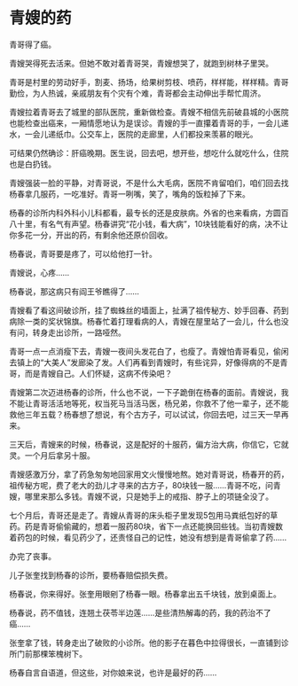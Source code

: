 # 青嫂的药

青哥得了癌。 

青嫂哭得死去活来。但她不敢对着青哥哭，青嫂想哭了，就跑到树林子里哭。 

青哥是村里的劳动好手，割麦、扬场，给果树剪枝、喷药，样样能，样样精。青哥勤俭，为人热诚，亲戚朋友有个灾有个难，青哥都会主动伸出手帮忙周济。 

青嫂拉着青哥去了城里的部队医院，重新做检查。青嫂不相信先前破县城的小医院也能检查出癌来，一厢情愿地认为是误诊。青嫂的手一直攥着青哥的手，一会儿递水，一会儿递纸巾。公交车上，医院的走廊里，人们都投来羡慕的眼光。 

可结果仍然确诊：肝癌晚期。医生说，回去吧，想开些，想吃什么就吃什么，住院也是白扔钱。 

青嫂强装一脸的平静，对青哥说，不是什么大毛病，医院不肯留咱们，咱们回去找杨春拿几服药，一吃准好。青哥一咧嘴，笑了，嘴角的饭粒掉了下来。 

杨春的诊所内科外科小儿科都看，最专长的还是皮肤病。外省的也来看病，方圆百八十里，有名气有声望。杨春讲究“花小钱，看大病”，10块钱能看好的病，决不让你多花一分，开出的药，有剩余他还原价回收。 

杨春说，青哥要是疼了，可以给他打一针。 

青嫂说，心疼…… 

杨春说，那这病只有阎王爷瞧得了…… 

青嫂看了看这间破诊所，挂了蜘蛛丝的墙面上，扯满了祖传秘方、妙手回春、药到病除一类的奖状锦旗。杨春忙着打理看病的人，青嫂在屋里站了一会儿，什么也没有问，转身走出诊所，一路哑然。 

青哥一点一点消瘦下去，青嫂一夜间头发花白了，也瘦了。青嫂怕青哥看见，偷闲去镇上的“大美人”发廊染了发。人们再看到青嫂时，有些诧异，好像得病的不是青哥，而是青嫂自己。人们怀疑，这病不传染吧？ 

青嫂第二次迈进杨春的诊所，什么也不说，一下子跪倒在杨春的面前。青嫂说，我不能让青哥活活地等死，权当死马当活马医，杨兄弟，你救不了他一辈子，还不能救他三年五载？杨春想了想说，有个古方子，可以试试，你回去吧，过三天一早再来。 

三天后，青嫂来的时候，杨春说，这是配好的十服药，偏方治大病，你信它，它就灵。一个月后拿另十服。 

青嫂感激万分，拿了药急匆匆地回家用文火慢慢地熬。她对青哥说，杨春开的药，祖传秘方呢，费了老大的劲儿才寻来的古方子，80块钱一服……青哥不吃，问青嫂，哪里来那么多钱。青嫂不说，只是她手上的戒指、脖子上的项链全没了。 

七个月后，青哥还是走了。青嫂从青哥的床头柜子里发现5包用马粪纸包好的草药。药是青哥偷偷藏的，想着一服药80块，省下一点还能换回些钱。当初青嫂数着药包的时候，看见药少了，还责怪自己的记性，她没有想到是青哥偷拿了药…… 

办完了丧事。 

儿子张奎找到杨春的诊所，要杨春赔偿损失费。 

杨春说，你来得好。张奎用眼剜了杨春一眼。杨春拿出五千块钱，放到桌面上。 

杨春说，药不值钱，连翘土茯苓半边莲……是些清热解毒的药，我的药治不了癌…… 

张奎拿了钱，转身走出了破败的小诊所。他的影子在暮色中拉得很长，一直铺到诊所门前那棵笨槐树下。 

杨春自言自语道，但这些，对你娘来说，也许是最好的药……